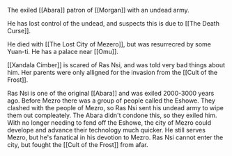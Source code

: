 The exiled [[Abara]] patron of [[Morgan]] with an undead army.

He has lost control of the undead, and suspects this is due to [[The Death Curse]].

He died with [[The Lost City of Mezero]], but was resurrecred by some Yuan-ti. He has a palace near [[Omu]].

[[Xandala Cimber]] is scared of Ras Nsi, and was told very bad things about him. Her parents were only alligned for the invasion from the [[Cult of the Frost]].

Ras Nsi is one of the original [[Abara]] and was exiled 2000-3000 years ago. Before Mezro there was a group of people called the Eshowe. They clashed with the people of Mezro, so Ras Nsi sent his undead army to wipe them out compleately. The Abara didn't condone this, so they exiled him. With no longer needing to fend off the Eshowe, the city of Mezro could develope and advance their technology much quicker. He still serves Mezro, but he's fanatical in his devotion to Mezro. Ras Nsi cannot enter the city, but fought the [[Cult of the Frost]] from afar.
